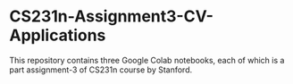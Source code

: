 # CS231n-Assignment3-CV-Applications
This repository contains three Google Colab notebooks, each of which is a part assignment-3 of CS231n course by Stanford.
